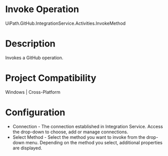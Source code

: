 ﻿# Invoke Operation

UiPath.GitHub.IntegrationService.Activities.InvokeMethod

# Description

Invokes a GitHub operation.

# Project Compatibility

Windows | Cross-Platform

# Configuration

* Connection - The connection established in Integration Service. Access the drop-down to choose, add or manage connections.
* Select Method - Select the method you want to invoke from the drop-down menu. Depending on the method you select, additional properties are displayed.

